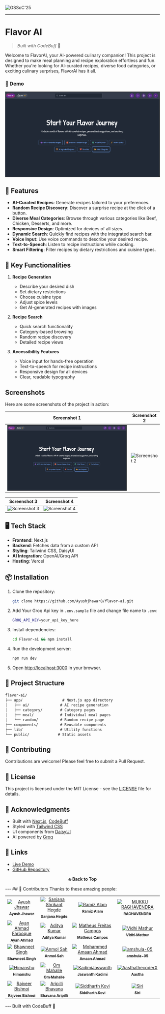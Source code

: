 ![GSSoC'25](https://img.shields.io/badge/GirlScript%20Summer%20of%20Code-2025-orange?style=for-the-badge)


---

# **Flavor AI**
> *Built with CodeBuff* 🚀

Welcome to FlavorAI, your AI-powered culinary companion! This project is designed to make meal planning and recipe exploration effortless and fun. Whether you're looking for AI-curated recipes, diverse food categories, or exciting culinary surprises, FlavorAI has it all.

### :movie_camera: Demo
[![YouTube](https://github.com/Ayushjhawar8/Flavor-ai/blob/main/app/screenshots/homepage.png)](https://www.youtube.com/watch?v=OYd8R6s_UZs)


## 🚀 Features

- **AI-Curated Recipes**: Generate recipes tailored to your preferences.
- **Random Recipe Discovery**: Discover a surprise recipe at the click of a button.
- **Diverse Meal Categories**: Browse through various categories like Beef, Chicken, Desserts, and more.
- **Responsive Design**: Optimized for devices of all sizes.
- **Dynamic Search**: Quickly find recipes with the integrated search bar.
- **Voice Input**: Use voice commands to describe your desired recipe.
- **Text-to-Speech**: Listen to recipe instructions while cooking.
- **Smart Filtering**: Filter recipes by dietary restrictions and cuisine types.

## 🎯 Key Functionalities

1. **Recipe Generation**
   - Describe your desired dish
   - Set dietary restrictions
   - Choose cuisine type
   - Adjust spice levels
   - Get AI-generated recipes with images

2. **Recipe Search**
   - Quick search functionality
   - Category-based browsing
   - Random recipe discovery
   - Detailed recipe views

3. **Accessibility Features**
   - Voice input for hands-free operation
   - Text-to-speech for recipe instructions
   - Responsive design for all devices
   - Clear, readable typography
  
   
## Screenshots

Here are some screenshots of the project in action:

| Screenshot 1 | Screenshot 2 |
|--------------|--------------|
| ![Screenshot 1](https://github.com/Ayushjhawar8/Flavor-ai/blob/main/app/screenshots/homepage.png) | ![Screenshot 2](https://github.com/Ayushjhawar8/Flavor-ai/blob/main/app/screenshots/aiGenerateRecipe.png) |

| Screenshot 3 | Screenshot 4 |
|--------------|--------------|
| ![Screenshot 3](https://github.com/Ayushjhawar8/Flavor-ai/blob/main/app/screenshots/Category.png) | ![Screenshot 4](https://github.com/Ayushjhawar8/Flavor-ai/blob/main/app/screenshots/RandomRecipe.png) |

## 🖥️ Tech Stack

- **Frontend**: Next.js
- **Backend**: Fetches data from a custom API
- **Styling**: Tailwind CSS, DaisyUI
- **AI Integration**: OpenAI/Groq API
- **Hosting**: Vercel

## 📦 Installation

1. Clone the repository:
   ```bash
   git clone https://github.com/Ayushjhawar8/flavor-ai.git
   ```

2. Add Your Groq Api key in `.env.sample` file and change file name to `.env`:
   ```bash
   GROQ_API_KEY=your_api_key_here
   ```

3. Install dependencies:
   ```bash
   cd Flavor-ai && npm install
   ```

4. Run the development server:
   ```bash
   npm run dev
   ```

5. Open [http://localhost:3000](http://localhost:3000) in your browser.

## 🎨 Project Structure

```
flavor-ai/
├── app/                  # Next.js app directory
│   ├── ai/              # AI recipe generation
│   ├── category/        # Category pages
│   ├── meal/            # Individual meal pages
│   └── random/          # Random recipe page
├── components/          # Reusable components
├── lib/                 # Utility functions
└── public/             # Static assets
```

## 🤝 Contributing

Contributions are welcome! Please feel free to submit a Pull Request.

## 📝 License

This project is licensed under the MIT License - see the [LICENSE](LICENSE) file for details.

## 🙏 Acknowledgments

- Built with [Next.js](https://nextjs.org/), [CodeBuff](https://www.codebuff.com/docs/help#getting-started-with-codebuff)
- Styled with [Tailwind CSS](https://tailwindcss.com/)
- UI components from [DaisyUI](https://daisyui.com/)
- AI powered by [Groq](https://groq.com/)

## 🔗 Links

- [Live Demo](https://flavor-ai-dish.netlify.app/)
- [GitHub Repository](https://github.com/Ayushjhawar8/flavor-ai)

<p align="center">
  <a href="/" style="text-decoration:none;">
    <strong>🔝 Back to Top</strong>
  </a>
</p>
---
## 👥 Contributors
Thanks to these amazing people:

<table>
  <tr>
    <td align="center"><a href="https://github.com/Ayushjhawar8"><img src="https://avatars.githubusercontent.com/u/102190798?v=4" width="80px;" alt="Ayush Jhawar"/><br /><sub><b>Ayush Jhawar</b></sub></a></td>
    <td align="center"><a href="https://github.com/sanjanahegde06"><img src="https://avatars.githubusercontent.com/u/115525364?v=4" width="80px;" alt="Sanjana Shrikant Hegde"/><br /><sub><b>Sanjana Hegde</b></sub></a></td>
    <td align="center"><a href="https://github.com/Ramizalam"><img src="https://avatars.githubusercontent.com/u/114028505?v=4" width="80px;" alt="Ramiz Alam"/><br /><sub><b>Ramiz Alam</b></sub></a></td>
    <td align="center"><a href="https://github.com/RAGHU1242"><img src="https://avatars.githubusercontent.com/u/122885857?v=4" width="80px;" alt="MUKKU RAGHAVENDRA"/><br /><sub><b>RAGHAVENDRA</b></sub></a></td>
  </tr>
  <tr>
    <td align="center"><a href="https://github.com/ayanfarooque"><img src="https://avatars.githubusercontent.com/u/124408557?v=4" width="80px;" alt="Ayan Ahmad Farooque"/><br /><sub><b>Ayan Ahmad</b></sub></a></td>
    <td align="center"><a href="https://github.com/GxAditya"><img src="https://avatars.githubusercontent.com/u/91730797?v=4" width="80px;" alt="Aditya Kumar"/><br /><sub><b>Aditya Kumar</b></sub></a></td>
    <td align="center"><a href="https://github.com/MatheusFC2"><img src="https://avatars.githubusercontent.com/u/104938216?v=4" width="80px;" alt="Matheus Freitas Campos"/><br /><sub><b>Matheus Campos</b></sub></a></td>
    <td align="center"><a href="https://github.com/Vidhi-Mathur"><img src="https://avatars.githubusercontent.com/u/102884308?v=4" width="80px;" alt="Vidhi Mathur"/><br /><sub><b>Vidhi Mathur</b></sub></a></td>
  </tr>
  <tr>
    <td align="center"><a href="https://github.com/Bhawneet1"><img src="https://avatars.githubusercontent.com/u/122182425?v=4" width="80px;" alt="Bhawneet Singh"/><br /><sub><b>Bhawneet Singh</b></sub></a></td>
    <td align="center"><a href="https://github.com/anmolsah"><img src="https://avatars.githubusercontent.com/u/139746212?v=4" width="80px;" alt="Anmol Sah"/><br /><sub><b>Anmol Sah</b></sub></a></td>
    <td align="center"><a href="https://github.com/Mohammedamaan5714"><img src="https://avatars.githubusercontent.com/u/133161660?v=4" width="80px;" alt="Mohammed Amaan Ahmad"/><br /><sub><b>Amaan Ahmad</b></sub></a></td>
    <td align="center"><a href="https://github.com/amshula-05"><img src="https://avatars.githubusercontent.com/u/152438093?v=4" width="80px;" alt="amshula-05"/><br /><sub><b>amshula-05</b></sub></a></td>
  </tr>
  <tr>
    <td align="center"><a href="https://github.com/HimanshuSolo2005"><img src="https://avatars.githubusercontent.com/u/133719153?v=4" width="80px;" alt="Himanshu"/><br /><sub><b>Himanshu</b></sub></a></td>
    <td align="center"><a href="https://github.com/om07github"><img src="https://avatars.githubusercontent.com/u/103148994?v=4" width="80px;" alt="Om Mahalle"/><br /><sub><b>Om Mahalle</b></sub></a></td>
    <td align="center"><a href="https://github.com/KadimiJaswanth"><img src="https://avatars.githubusercontent.com/u/132264049?v=4" width="80px;" alt="KadimiJaswanth"/><br /><sub><b>Jaswanth Kadimi</b></sub></a></td>
    <td align="center"><a href="https://github.com/AasthathecoderX"><img src="https://avatars.githubusercontent.com/u/134165130?v=4" width="80px;" alt="AasthathecoderX"/><br /><sub><b>Aastha</b></sub></a></td>
  </tr>
  <tr>
    <td align="center"><a href="https://github.com/RAJVEER42"><img src="https://avatars.githubusercontent.com/u/132558331?v=4" width="80px;" alt="Rajveer Bishnoi"/><br /><sub><b>Rajveer Bishnoi</b></sub></a></td>
    <td align="center"><a href="https://github.com/Aripilli-Bhavana"><img src="https://avatars.githubusercontent.com/u/130555560?v=4" width="80px;" alt="Aripilli Bhavana"/><br /><sub><b>Bhavana Aripilli</b></sub></a></td>
    <td align="center"><a href="https://github.com/sidhuk-ai"><img src="https://avatars.githubusercontent.com/u/137205202?v=4" width="80px;" alt="Siddharth Kovi"/><br /><sub><b>Siddharth Kovi</b></sub></a></td>
    <td align="center"><a href="https://github.com/heyysiri"><img src="https://avatars.githubusercontent.com/u/136935353?v=4" width="80px;" alt="Siri"/><br /><sub><b>Siri</b></sub></a></td>
  </tr>
</table>
--- 
Built with CodeBuff 🚀

